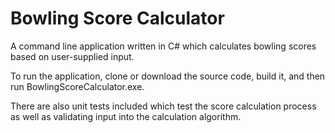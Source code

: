 # Bowling Score Calculator

A command line application written in C# which calculates bowling scores based on user-supplied input.

To run the application, clone or download the source code, build it, and then run BowlingScoreCalculator.exe.

There are also unit tests included which test the score calculation process as well as validating input into the calculation algorithm.
